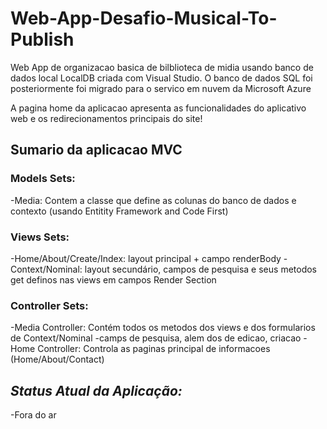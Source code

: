 # Web-App-Desafio-Musical-To-Publish

Web App de organizacao basica de bilblioteca de midia usando banco de dados local LocalDB criada com Visual Studio.
O banco de dados SQL foi posteriormente  foi migrado para o servico em nuvem da Microsoft Azure

A pagina home da aplicacao apresenta as funcionalidades do aplicativo web  e os redirecionamentos principais do site!

## Sumario da aplicacao MVC

  ### Models Sets: 
  
   -Media: Contem a classe que define as colunas do banco de dados e contexto (usando Entitity Framework and Code First) 
 
  ### Views Sets:
  
   -Home/About/Create/Index: layout principal + campo renderBody 
   -Context/Nominal: layout secundário, campos de pesquisa e seus metodos get definos nas views em campos Render Section
   
  ### Controller Sets:
 
   -Media Controller: Contém todos os metodos dos views e dos formularios de Context/Nominal -camps de pesquisa, alem dos de edicao, criacao
   -Home Controller: Controla as paginas principal de informacoes (Home/About/Contact)
   
## _Status Atual da Aplicação:_ 
   
   -Fora do ar
